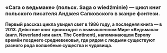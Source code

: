 ### «Сага о ведьмаке» (польск. Saga o wiedźminie) — цикл книг польского писателя Анджея Сапковского в жанре фэнтези.

**Первый рассказ цикла увидел свет в 1986 году, а последняя книга — в 2013. Действие книг происходит в вымышленном Мире «Ведьмака» (англ. Neverland или англ. The Continent), напоминающем Европу времён позднего средневековья, где рядом с людьми существуют разного рода волшебные существа и чудовища.**